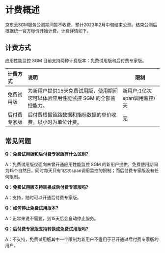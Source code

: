 # 计费概述

京东云SGM服务公测期间暂不收费，预计2023年2月中旬结束公测。结束公测后根据统一官方标价开始计费，计费详情如下。

## 计费方式

应用性能监控 SGM 目前支持两种计费版本：免费试用版和后付费专家版。

| 计费方式     | 说明                                                         | 限制                        |
| :----------- | :----------------------------------------------------------- | --------------------------- |
| 免费试用版   | 为新用户提供15天免费试用版，使用期间您可以体验应用性能监控 SGM 的全部监控能力。 | 新用户;1亿次span调用监控/天 |
| 后付费专家版 | 后付费根据链路数据和指标数据的单价收费。以小时为单位计费。   | 无                          |



## 常见问题

**Q：免费试用版和后付费专家版有什么区别?**

A：免费试用版仅面向未曾开通应用性能监控 SGM 的新用户提供，免费使用期间为15个自然日，同时每天只有1亿次span调用监控的限制；而后付费专家版没有任何限制。

**Q：免费试用版支持转换成后付费专家版吗?**

A：支持，随时可以开通后付费专家版。

**Q：如何停止免费试用版本?**

A：正常来说不需要，到15天后会自动停止服务。

**Q：后付费专家版支持转换成免费试用版吗?**

A：不支持，免费试用版其中一个限制为新用户不适用于已开通过后付费专家版的用户。